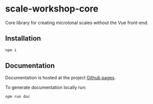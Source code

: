 # scale-workshop-core
Core library for creating microtonal scales without the Vue front-end.

## Installation ##
```bash
npm i
```

## Documentation ##
Documentation is hosted at the project [Github pages](https://xenharmonic-devs.github.io/scale-workshop-core).

To generate documentation locally run:
```bash
npm run doc
```
